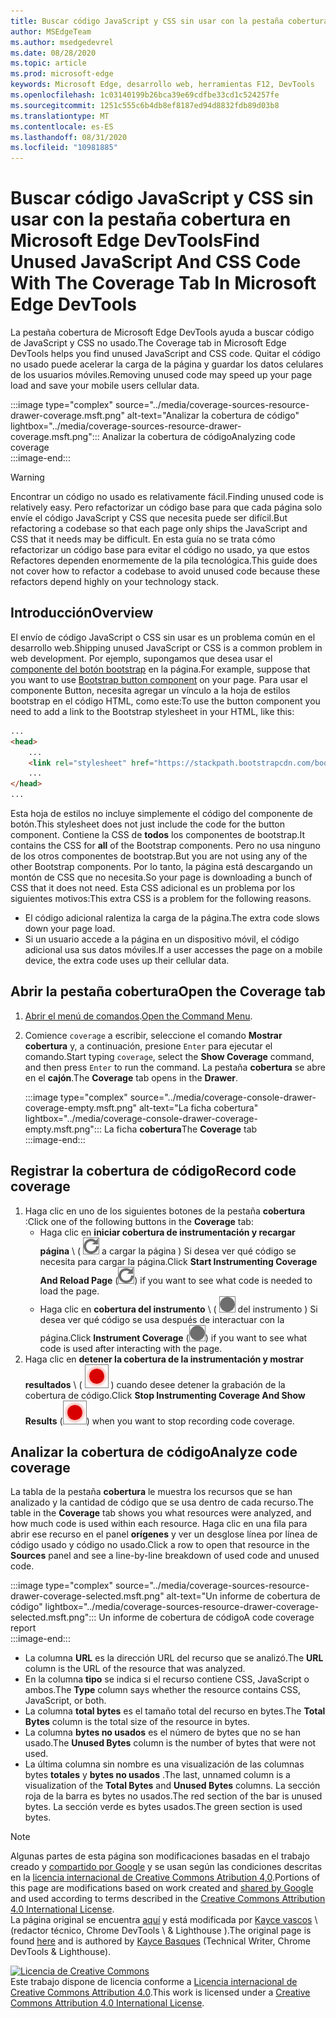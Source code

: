 ```yaml
---
title: Buscar código JavaScript y CSS sin usar con la pestaña cobertura en Microsoft Edge DevTools
author: MSEdgeTeam
ms.author: msedgedevrel
ms.date: 08/28/2020
ms.topic: article
ms.prod: microsoft-edge
keywords: Microsoft Edge, desarrollo web, herramientas F12, DevTools
ms.openlocfilehash: 1c03140199b26bca39e69cdfbe33cd1c524257fe
ms.sourcegitcommit: 1251c555c6b4db8ef8187ed94d8832fdb89d03b8
ms.translationtype: MT
ms.contentlocale: es-ES
ms.lasthandoff: 08/31/2020
ms.locfileid: "10981885"
---
```

<!-- Copyright Kayce Basques 

   Licensed under the Apache License, Version 2.0 (the "License");
   you may not use this file except in compliance with the License.
   You may obtain a copy of the License at

       https://www.apache.org/licenses/LICENSE-2.0

   Unless required by applicable law or agreed to in writing, software
   distributed under the License is distributed on an "AS IS" BASIS,
   WITHOUT WARRANTIES OR CONDITIONS OF ANY KIND, either express or implied.
   See the License for the specific language governing permissions and
   limitations under the License.  -->





# <span data-ttu-id="37f02-103">Buscar código JavaScript y CSS sin usar con la pestaña cobertura en Microsoft Edge DevTools</span><span class="sxs-lookup"><span data-stu-id="37f02-103">Find Unused JavaScript And CSS Code With The Coverage Tab In Microsoft Edge DevTools</span></span>   



<span data-ttu-id="37f02-104">La pestaña cobertura de Microsoft Edge DevTools ayuda a buscar código de JavaScript y CSS no usado.</span><span class="sxs-lookup"><span data-stu-id="37f02-104">The Coverage tab in Microsoft Edge DevTools helps you find unused JavaScript and CSS code.</span></span>  <span data-ttu-id="37f02-105">Quitar el código no usado puede acelerar la carga de la página y guardar los datos celulares de los usuarios móviles.</span><span class="sxs-lookup"><span data-stu-id="37f02-105">Removing unused code may speed up your page load and save your mobile users cellular data.</span></span>  

:::image type="complex" source="../media/coverage-sources-resource-drawer-coverage.msft.png" alt-text="Analizar la cobertura de código" lightbox="../media/coverage-sources-resource-drawer-coverage.msft.png":::
   <span data-ttu-id="37f02-107">Analizar la cobertura de código</span><span class="sxs-lookup"><span data-stu-id="37f02-107">Analyzing code coverage</span></span>  
:::image-end:::  

> [!WARNING]
> <span data-ttu-id="37f02-108">Encontrar un código no usado es relativamente fácil.</span><span class="sxs-lookup"><span data-stu-id="37f02-108">Finding unused code is relatively easy.</span></span>  <span data-ttu-id="37f02-109">Pero refactorizar un código base para que cada página solo envíe el código JavaScript y CSS que necesita puede ser difícil.</span><span class="sxs-lookup"><span data-stu-id="37f02-109">But refactoring a codebase so that each page only ships the JavaScript and CSS that it needs may be difficult.</span></span>  <span data-ttu-id="37f02-110">En esta guía no se trata cómo refactorizar un código base para evitar el código no usado, ya que estos Refactores dependen enormemente de la pila tecnológica.</span><span class="sxs-lookup"><span data-stu-id="37f02-110">This guide does not cover how to refactor a codebase to avoid unused code because these refactors depend highly on your technology stack.</span></span>  

## <span data-ttu-id="37f02-111">Introducción</span><span class="sxs-lookup"><span data-stu-id="37f02-111">Overview</span></span>   

<span data-ttu-id="37f02-112">El envío de código JavaScript o CSS sin usar es un problema común en el desarrollo web.</span><span class="sxs-lookup"><span data-stu-id="37f02-112">Shipping unused JavaScript or CSS is a common problem in web development.</span></span>  <span data-ttu-id="37f02-113">Por ejemplo, supongamos que desea usar el [componente del botón bootstrap][BootstrapButtons] en la página.</span><span class="sxs-lookup"><span data-stu-id="37f02-113">For example, suppose that you want to use [Bootstrap button component][BootstrapButtons] on your page.</span></span>  <span data-ttu-id="37f02-114">Para usar el componente Button, necesita agregar un vínculo a la hoja de estilos bootstrap en el código HTML, como este:</span><span class="sxs-lookup"><span data-stu-id="37f02-114">To use the button component you need to add a link to the Bootstrap stylesheet in your HTML, like this:</span></span>  

```html
...
<head>
    ...
    <link rel="stylesheet" href="https://stackpath.bootstrapcdn.com/bootstrap/4.3.1/css/bootstrap.min.css" integrity="sha384-ggOyR0iXCbMQv3Xipma34MD+dH/1fQ784/j6cY/iJTQUOhcWr7x9JvoRxT2MZw1T" crossorigin="anonymous">
    ...
</head>
...
```  

<span data-ttu-id="37f02-115">Esta hoja de estilos no incluye simplemente el código del componente de botón.</span><span class="sxs-lookup"><span data-stu-id="37f02-115">This stylesheet does not just include the code for the button component.</span></span>  <span data-ttu-id="37f02-116">Contiene la CSS de **todos** los componentes de bootstrap.</span><span class="sxs-lookup"><span data-stu-id="37f02-116">It contains the CSS for **all** of the Bootstrap components.</span></span>  <span data-ttu-id="37f02-117">Pero no usa ninguno de los otros componentes de bootstrap.</span><span class="sxs-lookup"><span data-stu-id="37f02-117">But you are not using any of the other Bootstrap components.</span></span>  <span data-ttu-id="37f02-118">Por lo tanto, la página está descargando un montón de CSS que no necesita.</span><span class="sxs-lookup"><span data-stu-id="37f02-118">So your page is downloading a bunch of CSS that it does not need.</span></span>  <span data-ttu-id="37f02-119">Esta CSS adicional es un problema por los siguientes motivos:</span><span class="sxs-lookup"><span data-stu-id="37f02-119">This extra CSS is a problem for the following reasons.</span></span>  

*   <span data-ttu-id="37f02-120">El código adicional ralentiza la carga de la página.</span><span class="sxs-lookup"><span data-stu-id="37f02-120">The extra code slows down your page load.</span></span>  <!--See [Render-Blocking CSS][render].  -->  
*   <span data-ttu-id="37f02-121">Si un usuario accede a la página en un dispositivo móvil, el código adicional usa sus datos móviles.</span><span class="sxs-lookup"><span data-stu-id="37f02-121">If a user accesses the page on a mobile device, the extra code uses up their cellular data.</span></span>  
    
<!--[render]: /web/fundamentals/performance/critical-rendering-path/render-blocking-css  -->  

## <span data-ttu-id="37f02-122">Abrir la pestaña cobertura</span><span class="sxs-lookup"><span data-stu-id="37f02-122">Open the Coverage tab</span></span>   

1.  <span data-ttu-id="37f02-123">[Abrir el menú de comandos][DevToolsCommandMenu].</span><span class="sxs-lookup"><span data-stu-id="37f02-123">[Open the Command Menu][DevToolsCommandMenu].</span></span>  
1.  <span data-ttu-id="37f02-124">Comience `coverage` a escribir, seleccione el comando **Mostrar cobertura** y, a continuación, presione `Enter` para ejecutar el comando.</span><span class="sxs-lookup"><span data-stu-id="37f02-124">Start typing `coverage`, select the **Show Coverage** command, and then press `Enter` to run the command.</span></span>  <span data-ttu-id="37f02-125">La pestaña **cobertura** se abre en el **cajón**.</span><span class="sxs-lookup"><span data-stu-id="37f02-125">The **Coverage** tab opens in the **Drawer**.</span></span>  

    :::image type="complex" source="../media/coverage-console-drawer-coverage-empty.msft.png" alt-text="La ficha cobertura" lightbox="../media/coverage-console-drawer-coverage-empty.msft.png":::
       <span data-ttu-id="37f02-127">La ficha **cobertura**</span><span class="sxs-lookup"><span data-stu-id="37f02-127">The **Coverage** tab</span></span>  
    :::image-end:::  
    
## <span data-ttu-id="37f02-128">Registrar la cobertura de código</span><span class="sxs-lookup"><span data-stu-id="37f02-128">Record code coverage</span></span>   

1.  <span data-ttu-id="37f02-129">Haga clic en uno de los siguientes botones de la pestaña **cobertura** :</span><span class="sxs-lookup"><span data-stu-id="37f02-129">Click one of the following buttons in the **Coverage** tab:</span></span>  
    *   <span data-ttu-id="37f02-130">Haga clic en **iniciar cobertura de instrumentación y recargar página** \ ( ![ iniciar la instrumentación de la cobertura y volver ][ImageReloadIcon] a cargar la página \) Si desea ver qué código se necesita para cargar la página.</span><span class="sxs-lookup"><span data-stu-id="37f02-130">Click **Start Instrumenting Coverage And Reload Page** \(![Start Instrumenting Coverage And Reload Page][ImageReloadIcon]\) if you want to see what code is needed to load the page.</span></span>  
    *   <span data-ttu-id="37f02-131">Haga clic en **cobertura del instrumento** \ ( ![ cobertura ][ImageRecordIcon] del instrumento \) Si desea ver qué código se usa después de interactuar con la página.</span><span class="sxs-lookup"><span data-stu-id="37f02-131">Click **Instrument Coverage** \(![Instrument Coverage][ImageRecordIcon]\) if you want to see what code is used after interacting with the page.</span></span>  
1.  <span data-ttu-id="37f02-132">Haga clic en **detener la cobertura de la instrumentación y mostrar resultados** \ ( ![ detener la instrumentación de la instrumentación y mostrar resultados ][ImageStopIcon] \) cuando desee detener la grabación de la cobertura de código.</span><span class="sxs-lookup"><span data-stu-id="37f02-132">Click **Stop Instrumenting Coverage And Show Results** \(![Stop Instrumenting Coverage And Show Results][ImageStopIcon]\) when you want to stop recording code coverage.</span></span>  
    
## <span data-ttu-id="37f02-133">Analizar la cobertura de código</span><span class="sxs-lookup"><span data-stu-id="37f02-133">Analyze code coverage</span></span>   

<span data-ttu-id="37f02-134">La tabla de la pestaña **cobertura** le muestra los recursos que se han analizado y la cantidad de código que se usa dentro de cada recurso.</span><span class="sxs-lookup"><span data-stu-id="37f02-134">The table in the **Coverage** tab shows you what resources were analyzed, and how much code is used within each resource.</span></span>  <span data-ttu-id="37f02-135">Haga clic en una fila para abrir ese recurso en el panel **orígenes** y ver un desglose línea por línea de código usado y código no usado.</span><span class="sxs-lookup"><span data-stu-id="37f02-135">Click a row to open that resource in the **Sources** panel and see a line-by-line breakdown of used code and unused code.</span></span>  

:::image type="complex" source="../media/coverage-sources-resource-drawer-coverage-selected.msft.png" alt-text="Un informe de cobertura de código" lightbox="../media/coverage-sources-resource-drawer-coverage-selected.msft.png":::
   <span data-ttu-id="37f02-137">Un informe de cobertura de código</span><span class="sxs-lookup"><span data-stu-id="37f02-137">A code coverage report</span></span>  
:::image-end:::  

*   <span data-ttu-id="37f02-138">La columna **URL** es la dirección URL del recurso que se analizó.</span><span class="sxs-lookup"><span data-stu-id="37f02-138">The **URL** column is the URL of the resource that was analyzed.</span></span>  
*   <span data-ttu-id="37f02-139">En la columna **tipo** se indica si el recurso contiene CSS, JavaScript o ambos.</span><span class="sxs-lookup"><span data-stu-id="37f02-139">The **Type** column says whether the resource contains CSS, JavaScript, or both.</span></span>  
*   <span data-ttu-id="37f02-140">La columna **total bytes** es el tamaño total del recurso en bytes.</span><span class="sxs-lookup"><span data-stu-id="37f02-140">The **Total Bytes** column is the total size of the resource in bytes.</span></span>  
*   <span data-ttu-id="37f02-141">La columna **bytes no usados** es el número de bytes que no se han usado.</span><span class="sxs-lookup"><span data-stu-id="37f02-141">The **Unused Bytes** column is the number of bytes that were not used.</span></span>  
*   <span data-ttu-id="37f02-142">La última columna sin nombre es una visualización de las columnas bytes **totales** y **bytes no usados** .</span><span class="sxs-lookup"><span data-stu-id="37f02-142">The last, unnamed column is a visualization of the **Total Bytes** and **Unused Bytes** columns.</span></span>  <span data-ttu-id="37f02-143">La sección roja de la barra es bytes no usados.</span><span class="sxs-lookup"><span data-stu-id="37f02-143">The red section of the bar is unused bytes.</span></span>  <span data-ttu-id="37f02-144">La sección verde es bytes usados.</span><span class="sxs-lookup"><span data-stu-id="37f02-144">The green section is used bytes.</span></span>  
    
<!--  
 


-->  

<!-- image links -->  

[ImageReloadIcon]: ../media/reload-icon.msft.png  
[ImageRecordIcon]: ../media/record-icon.msft.png  
[ImageStopIcon]: ../media/stop-icon.msft.png  

<!-- links -->  

[DevToolsCommandMenu]: ../command-menu/index.md "Ejecutar comandos con el menú de comandos de Microsoft Edge DevTools | Microsoft docs"  

[BootstrapButtons]: https://getbootstrap.com/docs/4.3/components/buttons "Botones: bootstrap"  

> [!NOTE]
> <span data-ttu-id="37f02-147">Algunas partes de esta página son modificaciones basadas en el trabajo creado y [compartido por Google][GoogleSitePolicies] y se usan según las condiciones descritas en la [licencia internacional de Creative Commons Atribution 4,0][CCA4IL].</span><span class="sxs-lookup"><span data-stu-id="37f02-147">Portions of this page are modifications based on work created and [shared by Google][GoogleSitePolicies] and used according to terms described in the [Creative Commons Attribution 4.0 International License][CCA4IL].</span></span>  
> <span data-ttu-id="37f02-148">La página original se encuentra [aquí](https://developers.google.com/web/tools/chrome-devtools/coverage/index) y está modificada por [Kayce vascos][KayceBasques] \ (redactor técnico, Chrome DevTools \ & Lighthouse \).</span><span class="sxs-lookup"><span data-stu-id="37f02-148">The original page is found [here](https://developers.google.com/web/tools/chrome-devtools/coverage/index) and is authored by [Kayce Basques][KayceBasques] \(Technical Writer, Chrome DevTools \& Lighthouse\).</span></span>  

[![Licencia de Creative Commons][CCby4Image]][CCA4IL]  
<span data-ttu-id="37f02-150">Este trabajo dispone de licencia conforme a [Licencia internacional de Creative Commons Attribution 4.0][CCA4IL].</span><span class="sxs-lookup"><span data-stu-id="37f02-150">This work is licensed under a [Creative Commons Attribution 4.0 International License][CCA4IL].</span></span>  

[CCA4IL]: https://creativecommons.org/licenses/by/4.0  
[CCby4Image]: https://i.creativecommons.org/l/by/4.0/88x31.png  
[GoogleSitePolicies]: https://developers.google.com/terms/site-policies  
[KayceBasques]: https://developers.google.com/web/resources/contributors/kaycebasques  
